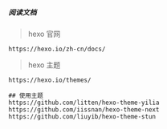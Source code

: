 ##### 阅读文档

> hexo 官网

```text
https://hexo.io/zh-cn/docs/
```

> hexo 主题

```text
https://hexo.io/themes/

## 使用主题
https://github.com/litten/hexo-theme-yilia
https://github.com/iissnan/hexo-theme-next
https://github.com/liuyib/hexo-theme-stun
```